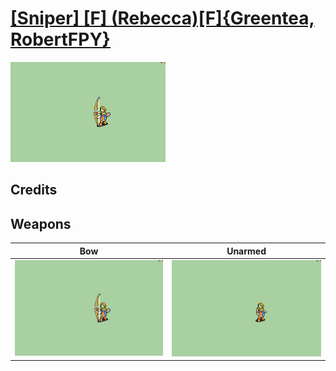 # [\[Sniper\] \[F\] \(Rebecca\)\[F\]{Greentea, RobertFPY}](./)

<img src="./5.%20Bow/Bow_000.png" alt="[Sniper] [F] (Rebecca)[F]{Greentea, RobertFPY} standing" />

## Credits



## Weapons


|Bow |Unarmed |
|  :---: | :---: |
| <img alt="Bow animation" src="./5.%20Bow/Bow.gif" /> | <img alt="Unarmed animation" src="./8.%20Unarmed/Unarmed.gif" /> |

